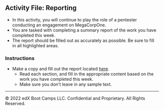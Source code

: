 ## Activity File: Reporting

- In this activity, you will continue to play the role of a pentester conducting an engagement on MegaCorpOne.
- You are tasked with completing a summary report of the work you have completed this week.
- The report should be filled out as accurately as possible. Be sure to fill in all highlighted areas. 

### Instructions

- Make a copy and fill out the report located [here](https://docs.google.com/document/d/1wDIaTVbfBMQyhqnYpsTeAEPFpNj3eTDTnXDg1l8D1x0/edit?usp=sharing).
   - Read each section, and fill in the appropriate content based on the work you have completed this week.
   - Make sure you don't leave in any sample text.

---
© 2022 edX Boot Camps LLC. Confidential and Proprietary. All Rights Reserved.



